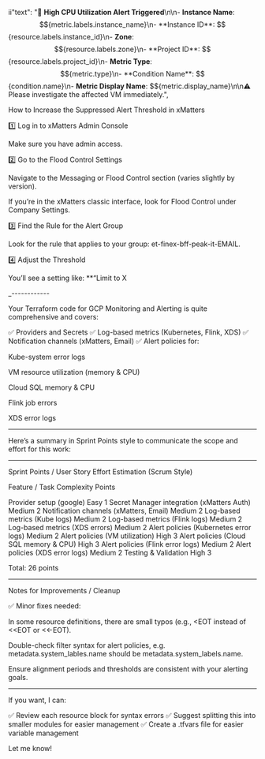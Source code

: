 ii"text": "🚨 **High CPU Utilization Alert Triggered**\n\n- **Instance Name**: $${metric.labels.instance_name}\n- **Instance ID**: $${resource.labels.instance_id}\n- **Zone**: $${resource.labels.zone}\n- **Project ID**: $${resource.labels.project_id}\n- **Metric Type**: $${metric.type}\n- **Condition Name**: $${condition.name}\n- **Metric Display Name**: $${metric.display_name}\n\n⚠️ Please investigate the affected VM immediately.",



How to Increase the Suppressed Alert Threshold in xMatters

1️⃣ Log in to xMatters Admin Console

Make sure you have admin access.


2️⃣ Go to the Flood Control Settings

Navigate to the Messaging or Flood Control section (varies slightly by version).

If you’re in the xMatters classic interface, look for Flood Control under Company Settings.


3️⃣ Find the Rule for the Alert Group

Look for the rule that applies to your group: et-finex-bff-peak-it-EMAIL.


4️⃣ Adjust the Threshold

You’ll see a setting like:
**“Limit to X





_------------

Your Terraform code for GCP Monitoring and Alerting is quite comprehensive and covers:

✅ Providers and Secrets
✅ Log-based metrics (Kubernetes, Flink, XDS)
✅ Notification channels (xMatters, Email)
✅ Alert policies for:

Kube-system error logs

VM resource utilization (memory & CPU)

Cloud SQL memory & CPU

Flink job errors

XDS error logs



---

Here’s a summary in Sprint Points style to communicate the scope and effort for this work:


---

Sprint Points / User Story Effort Estimation (Scrum Style)

Feature / Task	Complexity	Points

Provider setup (google)	Easy	1
Secret Manager integration (xMatters Auth)	Medium	2
Notification channels (xMatters, Email)	Medium	2
Log-based metrics (Kube logs)	Medium	2
Log-based metrics (Flink logs)	Medium	2
Log-based metrics (XDS errors)	Medium	2
Alert policies (Kubernetes error logs)	Medium	2
Alert policies (VM utilization)	High	3
Alert policies (Cloud SQL memory & CPU)	High	3
Alert policies (Flink error logs)	Medium	2
Alert policies (XDS error logs)	Medium	2
Testing & Validation	High	3


Total: 26 points


---

Notes for Improvements / Cleanup

✅ Minor fixes needed:

In some resource definitions, there are small typos (e.g., <EOT instead of <<EOT or <<-EOT).

Double-check filter syntax for alert policies, e.g. metadata.system_lables.name should be metadata.system_labels.name.

Ensure alignment periods and thresholds are consistent with your alerting goals.



---

If you want, I can:

✅ Review each resource block for syntax errors
✅ Suggest splitting this into smaller modules for easier management
✅ Create a .tfvars file for easier variable management

Let me know!

